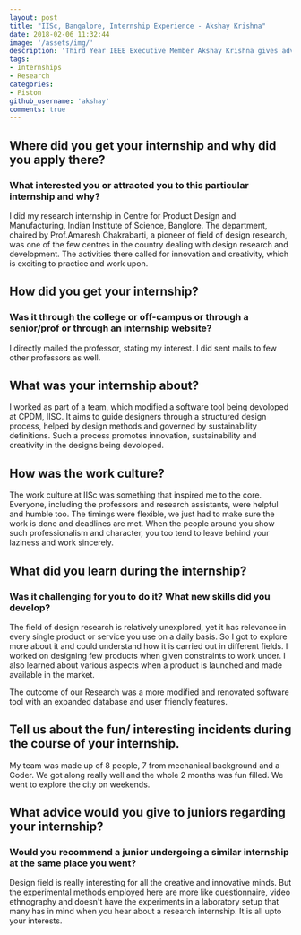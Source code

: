 ```yaml
---
layout: post
title: "IISc, Bangalore, Internship Experience - Akshay Krishna"
date: 2018-02-06 11:32:44
image: '/assets/img/'
description: 'Third Year IEEE Executive Member Akshay Krishna gives advice on how to apply and look out for research internships.'
tags:
- Internships
- Research
categories:
- Piston
github_username: 'akshay'
comments: true
---
```


## Where did you get your internship and why did you apply there? 
### What interested you or attracted you to this particular internship and why?

I did my research internship in Centre for Product Design and Manufacturing, Indian Institute of Science, Banglore. The department, chaired by Prof.Amaresh Chakrabarti, a pioneer of field of design research, was one of the few centres in the country dealing with design research and development. The activities there called for innovation and creativity, which is exciting to practice and work upon.

## How did you get your internship? 
### Was it through the college or off-campus or through a senior/prof or through an internship website?

I directly mailed the professor, stating my interest. I did sent mails to few other professors as well.

## What was your internship about?

I worked as part of a team, which modified a software tool being devoloped at CPDM, IISC. It aims to guide designers through a structured design process, helped by design methods and governed by sustainability definitions. Such a process promotes innovation, sustainability and creativity in the designs being devoloped.

## How was the work culture?

The work culture at IISc was something that inspired me to the core. Everyone, including the professors and research assistants, were helpful and humble too. The timings were flexible, we just had to make sure the work is done and deadlines are met. When the people around you show such professionalism and character, you too tend to leave behind your laziness and work sincerely.

## What did you learn during the internship? 
### Was it challenging for you to do it? What new skills did you develop?

The field of design research is relatively unexplored, yet it has relevance in every single product or service you use on a daily basis. So I got to explore more about it and could understand how it is carried out in different fields. I worked on designing few products when given constraints to work under. I also learned about various aspects when a product is launched and made available in the market. 

The outcome of our Research was a more modified and renovated software tool with an expanded database and user friendly features.

## Tell us about the fun/ interesting incidents during the course of your internship.

My team was made up of 8 people, 7 from mechanical background and a Coder. We got along really well and the whole 2 months was fun filled. We went to explore the city on weekends.

## What advice would you give to juniors regarding your internship?
### Would you recommend a junior undergoing a similar internship at the same place you went?

Design field is really interesting for all the creative and innovative minds. But the experimental methods employed here are more like questionnaire, video ethnography and doesn't have the experiments in a laboratory setup that many has in mind when you hear about a research internship. It is all upto your interests.